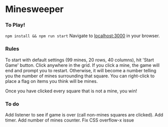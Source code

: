 # Minesweeper


### To Play!
`npm install && npm run start`
Navigate to [localhost:3000](localhost:3000) in your browser.

### Rules
To start with default settings (99 mines, 20 rows, 40 columns), hit 'Start Game' button.  Click anywhere in the grid.  If you click a mine, the game will end and prompt you to restart.  Otherwise, it will become a number telling you the number of mines surrounding that square.  You can right-click to place a flag on items you think will be mines.

Once you have clicked every square that is not a mine, you win!

### To do
Add listener to see if game is over (call non-mines squares are clicked).
Add timer.
Add number of mines counter.
Fix CSS overflow-x issue

